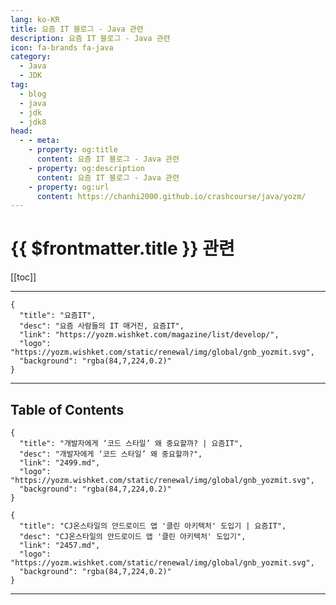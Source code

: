 ```yaml
---
lang: ko-KR
title: 요즘 IT 블로그 - Java 관련
description: 요즘 IT 블로그 - Java 관련
icon: fa-brands fa-java
category: 
  - Java
  - JDK
tag: 
  - blog
  - java
  - jdk
  - jdk8
head:
  - - meta:
    - property: og:title
      content: 요즘 IT 블로그 - Java 관련
    - property: og:description
      content: 요즘 IT 블로그 - Java 관련
    - property: og:url
      content: https://chanhi2000.github.io/crashcourse/java/yozm/
---
```


# {{ $frontmatter.title }} 관련

[[toc]]

---

```component VPCard
{
  "title": "요즘IT", 
  "desc": "요즘 사람들의 IT 매거진, 요즘IT", 
  "link": "https://yozm.wishket.com/magazine/list/develop/", 
  "logo": "https://yozm.wishket.com/static/renewal/img/global/gnb_yozmit.svg", 
  "background": "rgba(84,7,224,0.2)"
}
```

---

## Table of Contents

```component VPCard
{
  "title": "개발자에게 ‘코드 스타일’ 왜 중요할까? | 요즘IT",
  "desc": "개발자에게 ‘코드 스타일’ 왜 중요할까?",
  "link": "2499.md",
  "logo": "https://yozm.wishket.com/static/renewal/img/global/gnb_yozmit.svg", 
  "background": "rgba(84,7,224,0.2)"
}
```

```component VPCard
{
  "title": "CJ온스타일의 안드로이드 앱 '클린 아키텍처' 도입기 | 요즘IT",
  "desc": "CJ온스타일의 안드로이드 앱 '클린 아키텍처' 도입기",
  "link": "2457.md",
  "logo": "https://yozm.wishket.com/static/renewal/img/global/gnb_yozmit.svg", 
  "background": "rgba(84,7,224,0.2)"
}
```

---

<TagLinks />
